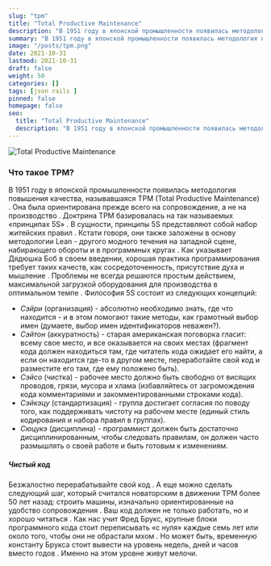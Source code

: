 ```yaml
---
slug: "tpm"
title: "Total Productive Maintenance"
description: "В 1951 году в японской промышленности появилась методология повышения качества, называвшаяся TPM (Total Productive Maintenance) . Она была ориентирована прежде всего на сопровождение, а не на производство."
summary: "В 1951 году в японской промышленности появилась методология повышения качества, называвшаяся TPM (Total Productive Maintenance) . Она была ориентирована прежде всего на сопровождение, а не на производство."
image: "/posts/tpm.png"
date: 2021-10-31
lastmod: 2021-10-31
draft: false
weight: 50
categories: []
tags: [json rails ]
pinned: false
homepage: false
seo:
  title: "Total Productive Maintenance"
  description: "В 1951 году в японской промышленности появилась методология повышения качества, называвшаяся TPM (Total Productive Maintenance) . Она была ориентирована прежде всего на сопровождение, а не на производство. Так и появилась доктрина ринципов 5S."
---
```


![Total Productive Maintenance](/posts/tpm.png "Total Productive Maintenance")

### Что такое TPM?
В 1951 году в японской промышленности появилась методология повышения качества, называвшаяся TPM (Total Productive Maintenance) . Она была ориентирована прежде всего на сопровождение, а не на производство . Доктрина TPM базировалась на так называемых «принципах 5S» . В сущности, принципы 5S представляют собой набор житейских правил . Кстати говоря, они также заложены в основу методологии Lean - другого модного течения на западной сцене, набирающего обороты и в программных кругах . Как указывает Дядюшка Боб в своем введении, хорошая практика программирования требует таких качеств, как сосредоточенность, присутствие духа и мышление . Проблемы не всегда решаются простым действием, максимальной загрузкой оборудования для производства в оптимальном темпе . Философия 5S состоит из следующих концепций:
- _Сэйри_ (организация) - абсолютно необходимо знать, где что находится - и в этом помогают такие методы, как грамотный выбор имен (думаете, выбор имен идентификаторов неважен?). 
- _Сэйтон_ (аккуратность) - старая американская поговорка гласит: всему свое место, и все оказывается на своих местах (фрагмент кода должен находиться там, где читатель кода ожидает его найти, а если он находится где-то в другом месте, переработайте свой код и разместите его там, где ему положено быть).
- _Сэйсо_ (чистка) - рабочее место должно быть свободно от висящих проводов, грязи, мусора и хлама (избавляйтесь от загромождения кода комментариями и закомментированными строками кода).
- _Сэйкэцу_ (стандартизация) - группа достигает согласия по поводу того, как поддерживать чистоту на рабочем месте (единый стиль кодирования и набора правил в группах).
- _Сюцукэ_ (дисциплина) - программист должен быть достаточно дисциплинированным, чтобы следовать правилам, он должен часто размышлять о своей работе и быть готовым к изменениям.

##### Чистый код
Безжалостно перерабатывайте свой код . А еще можно сделать следующий шаг, который считался новаторским в движении TPM более 50 лет назад: строить машины, изначально ориентированные на удобство сопровождения . Ваш код должен не только работать, но и хорошо читаться . Как нас учит Фред Брукс, крупные блоки программного кода стоит переписывать «с нуля» каждые семь лет или около того, чтобы они не обрастали мхом . Но может быть, временную константу Брукса стоит вывести на уровень недель, дней и часов вместо годов . Именно на этом уровне живут мелочи.